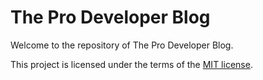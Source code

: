 # The Pro Developer Blog

Welcome to the repository of The Pro Developer Blog.

This project is licensed under the terms of the [MIT license](../master/LICENSE).
